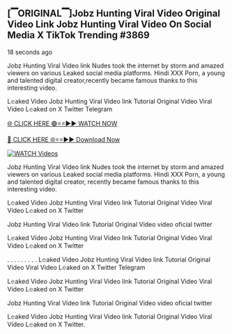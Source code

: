 ## [▔ORIGINAL▔]Jobz Hunting Viral Video Original Video Link Jobz Hunting Viral Video On Social Media X TikTok Trending #3869

18 seconds ago

Jobz Hunting Viral Video link Nudes took the internet by storm and amazed viewers on various Leaked social media platforms. Hindi XXX Porn, a young and talented digital creator,recently became famous thanks to this interesting video.

L𝚎aked Video Jobz Hunting Viral Video link Tutorial Original Video Viral Video L𝚎aked on X Twitter Telegram

[🌐 CLICK HERE 🟢==►► WATCH NOW](https://dekho-ki-hoy-07-2k25.blogspot.com/2025/01/viral-tv.html)

[🔴 CLICK HERE 🌐==►► Download Now](https://dekho-ki-hoy-07-2k25.blogspot.com/2025/01/viral-tv.html)

[![WATCH Videos](https://i.imgur.com/PlrYii1.png)](https://dekho-ki-hoy-07-2k25.blogspot.com/2025/01/viral-tv.html)

Jobz Hunting Viral Video link Nudes took the internet by storm and amazed viewers on various Leaked social media platforms. Hindi XXX Porn, a young and talented digital creator, recently became famous thanks to this interesting video.

L𝚎aked Video Jobz Hunting Viral Video link Tutorial Original Video Viral Video L𝚎aked on X Twitter

Jobz Hunting Viral Video link Tutorial Original Video video oficial twitter

L𝚎aked Video Jobz Hunting Viral Video link Tutorial Original Video Viral Video L𝚎aked on X Twitter

. . . . . . . . . L𝚎aked Video Jobz Hunting Viral Video link Tutorial Original Video Viral Video L𝚎aked on X Twitter Telegram

L𝚎aked Video Jobz Hunting Viral Video link Tutorial Original Video Viral Video L𝚎aked on X Twitter

Jobz Hunting Viral Video link Tutorial Original Video video oficial twitter

L𝚎aked Video Jobz Hunting Viral Video link Tutorial Original Video Viral Video L𝚎aked on X Twitter.